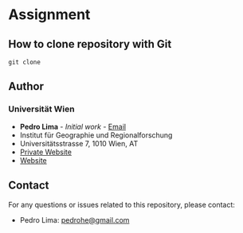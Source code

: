 # Assignment

## How to clone repository with Git
    git clone 



## Author

### Universität Wien
- **Pedro Lima** - *Initial work* - [Email](mailto:pedro.lima@univie.ac.at)
- Institut für Geographie und Regionalforschung
- Universitätsstrasse 7, 1010 Wien, AT
- [Private Website](https://munizlimap15.github.io/Pedrolima/)  
- [Website](http://geomorph.univie.ac.at/)

## Contact

For any questions or issues related to this repository, please contact:
- Pedro Lima: [pedrohe@gmail.com](mailto:pedrohe@gmail.com)
